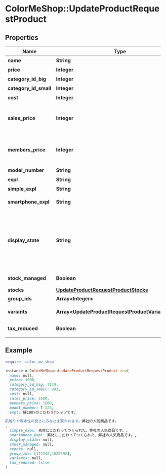 # ColorMeShop::UpdateProductRequestProduct

## Properties

| Name | Type | Description | Notes |
| ---- | ---- | ----------- | ----- |
| **name** | **String** | 商品名 | [optional] |
| **price** | **Integer** | 定価 | [optional] |
| **category_id_big** | **Integer** | 大カテゴリーID | [optional] |
| **category_id_small** | **Integer** | 小カテゴリーID | [optional] |
| **cost** | **Integer** | 原価 | [optional] |
| **sales_price** | **Integer** | 販売価格 フリープランを利用しているショップの場合、最低価格は100円です。  | [optional] |
| **members_price** | **Integer** | 会員価格 フリープランを利用しているショップの場合、最低価格は100円です。  | [optional] |
| **model_number** | **String** | 型番 | [optional] |
| **expl** | **String** | 商品説明 | [optional] |
| **simple_expl** | **String** | 簡易説明 | [optional] |
| **smartphone_expl** | **String** | スマホ向けショップの商品説明 | [optional] |
| **display_state** | **String** | 掲載設定  - &#x60;showing&#x60;: 掲載状態 - &#x60;hidden&#x60;: 非掲載状態 - &#x60;showing_for_members&#x60;: 会員にのみ掲載 - &#x60;sale_for_members&#x60;: 掲載状態だが購入は会員のみ可能  | [optional] |
| **stock_managed** | **Boolean** | 在庫管理する場合は &#x60;true&#x60; | [optional] |
| **stocks** | [**UpdateProductRequestProductStocks**](UpdateProductRequestProductStocks.md) |  | [optional] |
| **group_ids** | **Array&lt;Integer&gt;** | グループIDの配列 | [optional] |
| **variants** | [**Array&lt;UpdateProductRequestProductVariantsInner&gt;**](UpdateProductRequestProductVariantsInner.md) | 商品オプションによるバリエーションごとに更新 | [optional] |
| **tax_reduced** | **Boolean** | &#x60;true&#x60; の場合は軽減税率対象 | [optional] |

## Example

```ruby
require 'color_me_shop'

instance = ColorMeShop::UpdateProductRequestProduct.new(
  name: null,
  price: 1600,
  category_id_big: 1139,
  category_id_small: 993,
  cost: null,
  sales_price: 1600,
  members_price: 1500,
  model_number: T-223,
  expl: 綿100%のこだわりTシャツです。

肌触りや吸水性の良さにみなさま驚かれます。弊社の人気商品です。
,
  simple_expl: 素材にこだわってつくられた、弊社の人気商品です。,
  smartphone_expl: 素材にこだわってつくられた、弊社の人気商品です。,
  display_state: null,
  stock_managed: null,
  stocks: null,
  group_ids: [112342,4825592],
  variants: null,
  tax_reduced: false
)
```

